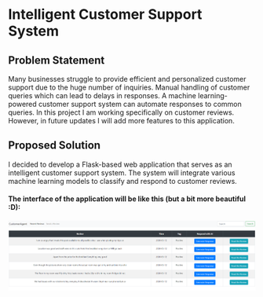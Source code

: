 # Intelligent Customer Support System

## Problem Statement
Many businesses struggle to provide efficient and personalized customer support due to the huge number of inquiries. Manual handling of customer queries which can lead to delays in responses. A machine learning-powered customer support system can automate responses to common queries. In this project I am working specifically on customer reviews. However, in future updates I will add more features to this application.

## Proposed Solution
I decided to develop a Flask-based web application that serves as an intelligent customer support system. The system will integrate various machine learning models to classify and respond to customer reviews.


#### The interface of the application will be like this (but a bit more beautiful :D):

<img src="assets/overview2.png">
